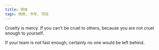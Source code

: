 ```yaml
---
title: 绩效
tags: 绩效, 书写, 项目
---
```



Cruelty is mercy. If you can't be cruel to others, because you are not cruel enough to yourself.

If your team is not fast enough, certainly no one would be left behind.

